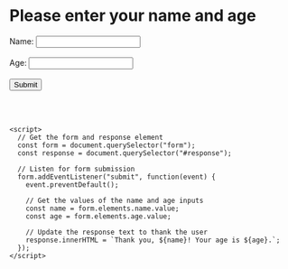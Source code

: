 <!DOCTYPE html>
<html>
  <head>
    <meta charset="UTF-8">
    <title>Name and Age Form</title>
  </head>
  <body>
    <h1>Please enter your name and age</h1>
    <form>
      <label for="name">Name:</label>
      <input type="text" id="name" name="name"><br><br>
      <label for="age">Age:</label>
      <input type="number" id="age" name="age"><br><br>
      <input type="submit" value="Submit">
    </form>
    <br><br>
    <p id="response"></p>

    <script>
      // Get the form and response element
      const form = document.querySelector("form");
      const response = document.querySelector("#response");

      // Listen for form submission
      form.addEventListener("submit", function(event) {
        event.preventDefault();

        // Get the values of the name and age inputs
        const name = form.elements.name.value;
        const age = form.elements.age.value;

        // Update the response text to thank the user
        response.innerHTML = `Thank you, ${name}! Your age is ${age}.`;
      });
    </script>
  </body>
</html>
